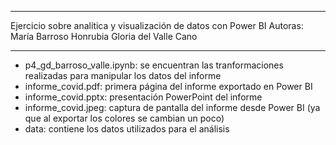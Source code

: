 ---------------------------------------------------------------
Ejercicio sobre analítica y visualización de datos con Power BI
Autoras:
	María Barroso Honrubia
	Gloria del Valle Cano

---------------------------------------------------------------

* p4_gd_barroso_valle.ipynb: se encuentran las tranformaciones realizadas para manipular los datos del informe
* informe_covid.pdf: primera página del informe exportado en Power BI
* informe_covid.pptx: presentación PowerPoint del informe
* informe_covid.jpeg: captura de pantalla del informe desde Power BI (ya que al exportar los colores se cambian un poco)
* data: contiene los datos utilizados para el análisis